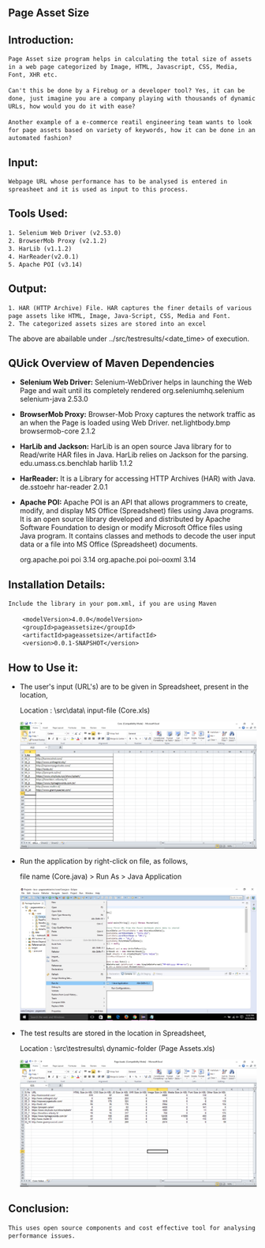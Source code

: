 ## Page Asset Size

## Introduction:

  	Page Asset size program helps in calculating the total size of assets in a web page categorized by Image, HTML, Javascript, CSS, Media, Font, XHR etc. 
  	
  	Can't this be done by a Firebug or a developer tool? Yes, it can be done, just imagine you are a company playing with thousands of dynamic URLs, how would you do it with ease?
  	
  	Another example of a e-commerce reatil engineering team wants to look for page assets based on variety of keywords, how it can be done in an automated fashion?

## Input:

	Webpage URL whose performance has to be analysed is entered in spreasheet and it is used as input to this process.

## Tools Used:

	1. Selenium Web Driver (v2.53.0)
	2. BrowserMob Proxy (v2.1.2)
	3. HarLib (v1.1.2)
	4. HarReader(v2.0.1)
	5. Apache POI (v3.14)
	
## Output:

	1. HAR (HTTP Archive) File. HAR captures the finer details of various page assets like HTML, Image, Java-Script, CSS, Media and Font.
	2. The categorized assets sizes are stored into an excel
The above are abailable under ../src/testresults/<date_time> of execution.

## QUick Overview of Maven Dependencies

* **Selenium Web Driver:**
	Selenium-WebDriver helps in launching the Web Page and wait until its completely rendered
        <dependency>
        <groupId>org.seleniumhq.selenium</groupId>
        <artifactId>selenium-java</artifactId>
        <version>2.53.0</version>
        </dependency>

* **BrowserMob Proxy:**
	Browser-Mob Proxy captures the network traffic as an when the Page is loaded using Web Driver.
	<dependency>
	<groupId>net.lightbody.bmp</groupId>
	<artifactId>browsermob-core</artifactId>
	<version>2.1.2</version>
	</dependency>

* **HarLib and Jackson:**
	HarLib is an open source Java library for to Read/write HAR files in Java.
	HarLib relies on Jackson for the parsing. 
	<dependency>
	<groupId>edu.umass.cs.benchlab</groupId>
	<artifactId>harlib</artifactId>
	<version>1.1.2</version>
	</dependency> 

* **HarReader:**
	It is a Library for accessing HTTP Archives (HAR) with Java.
	<dependency>
    	<groupId>de.sstoehr</groupId>
    	<artifactId>har-reader</artifactId>
    	<version>2.0.1</version>
	</dependency>

* **Apache POI:**
	Apache POI is an API that allows programmers to create, modify, and display MS Office (Spreadsheet) files using Java programs.
	It is an open source library developed and distributed by Apache Software Foundation to design or modify Microsoft Office files using Java program. 
	It contains classes and methods to decode the user input data or a file into MS Office (Spreadsheet) documents.
	
	<dependency>
	<groupId>org.apache.poi</groupId>
	<artifactId>poi</artifactId>
	<version>3.14</version>
	</dependency>
	
	<dependency>
	<groupId>org.apache.poi</groupId>
	<artifactId>poi-ooxml</artifactId>
	<version>3.14</version>
	</dependency>

## Installation Details:

	Include the library in your pom.xml, if you are using Maven
	
        <modelVersion>4.0.0</modelVersion>
        <groupId>pageassetsize</groupId>
        <artifactId>pageassetsize</artifactId>
        <version>0.0.1-SNAPSHOT</version>
        
## How to Use it:

* The user's input (URL's) are to be given in Spreadsheet, present in the location,
	
	Location : \src\data\ input-file (Core.xls)
	
	![Input-Snap](https://github.com/zucisystems/pageassetsize/blob/master/images/Input-Snap.PNG)
	
* Run the application by right-click on file, as follows,
	
	file name (Core.java) > Run As > Java Application
	
	![Run Application](https://github.com/zucisystems/pageassetsize/blob/master/images/Run%20Application.jpg)
	
* The test results are stored in the location in Spreadsheet,
	
	Location : \src\testresults\ dynamic-folder (Page Assets.xls)

	![Result-Snap](https://github.com/zucisystems/pageassetsize/blob/master/images/Result-Snap.PNG)
	
## Conclusion:

	This uses open source components and cost effective tool for analysing performance issues.
